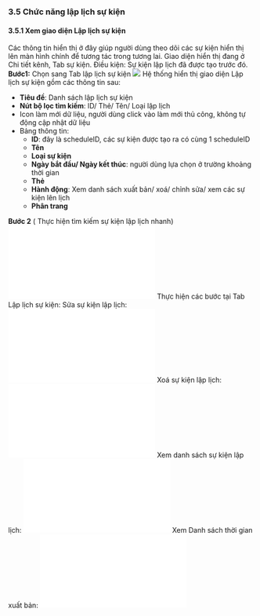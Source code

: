 ### 3.5 Chức năng lập lịch sự kiện
#### 3.5.1 Xem giao diện Lập lịch sự kiện
Các thông tin hiển thị ở đây giúp người dùng theo dõi các sự kiện hiển thị lên màn hình chính để tương tác trong tương lai.
Giao diện hiển thị đang ở Chi tiết kênh, Tab sự kiện.
Điều kiện: Sự kiện lập lịch đã được tạo trước đó.
 **Bước1:** Chọn sang Tab lập lịch sự kiện
![](/images\UI_Schedule.png)
Hệ thống hiển thị giao diện Lập lịch sự kiện gồm các thông tin sau:

* **Tiêu đề**: Danh sách lập lịch sự kiện
* **Nút bộ lọc tìm kiếm**: ID/ Thẻ/ Tên/ Loại lập lịch 
* Icon làm mới dữ liệu, người dùng click vào làm mới thủ công, không tự động cập nhật dữ liệu
* Bảng thông tin:
   * **ID**: đây là scheduleID, các sự kiện được tạo ra có cùng 1 scheduleID
   * **Tên**
   * **Loại sự kiện**
   * **Ngày bắt đầu/ Ngày kết thúc**: người dùng lựa chọn ở trường khoảng thời gian
   * **Thẻ**
   * **Hành động**: Xem danh sách xuất bản/ xoá/ chỉnh sửa/ xem các sự kiện lên lịch
   * **Phân trang**

 **Bước 2** ( Thực hiện tìm kiếm sự kiện lập lịch nhanh)
 ![](/CRUD_Channel/View_Channel/Filter_search.md)
 Thực hiện các bước tại Tab Lập lịch sự kiện:
 Sửa sự kiện lập lịch: ![](/Detail_Channel_LRM/Event_Schedule/Edit_Event_Schedule.md)
 Xoá sự kiện lập lịch: ![](/Detail_Channel_LRM/Event_Schedule/Delete_event_schedule.md)
 Xem danh sách sự kiện lập lịch: ![](/Detail_Channel_LRM/Event_Schedule/View_Event_schedule_list.md)
 Xem Danh sách thời gian xuất bản: ![](/Detail_Channel_LRM/Event_Schedule/View_schedule_publication_time.md)